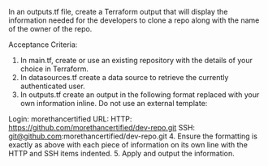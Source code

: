 In an outputs.tf file, create a Terraform output that will display the information needed for the developers to clone a repo along with the name of the owner of the repo.

Acceptance Criteria:

1. In main.tf, create or use an existing repository with the details of your choice in Terraform.
2. In datasources.tf create a data source to retrieve the currently authenticated user.
3. In outputs.tf create an output in the following format replaced with your own information inline. Do not use an external template:

  Login: morethancertified
  URL: 
    HTTP: https://github.com/morethancertified/dev-repo.git
    SSH: git@github.com:morethancertified/dev-repo.git
4. Ensure the formatting is exactly as above with each piece of information on its own line with the HTTP and SSH items indented.
5. Apply and output the information.


